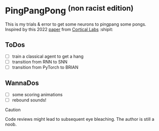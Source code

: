 # PingPangPong <sup>(non racist edition)</sup>
This is my trials & error to get some neurons to pingpang some pongs.
Inspired by this 2022 [paper](https://www.cell.com/neuron/fulltext/S0896-6273(22)00806-6?_returnURL=https%3A%2F%2Flinkinghub.elsevier.com%2Fretrieve%2Fpii%2FS0896627322008066%3Fshowall%3Dtrue) from [Cortical Labs](https://corticallabs.com/) :shipit:

## ToDos
- [ ] train a classical agent to get a hang
- [ ] transition from RNN to SNN
- [ ] transition from PyTorch to BRIAN 

## WannaDos
- [ ] some scoring animations
- [ ] rebound sounds!

> [!CAUTION]
> Code reviews might lead to subsequent eye bleaching. The author is still a noob.

